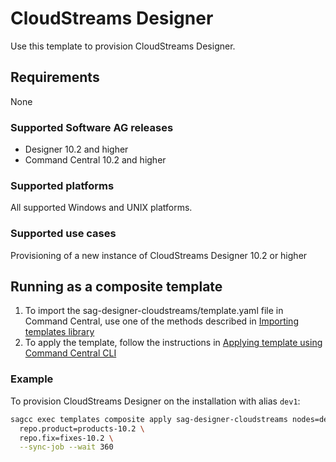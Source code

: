 <!-- Copyright 2013 - 2018 Software AG, Darmstadt, Germany and/or its licensors

   SPDX-License-Identifier: Apache-2.0

    Licensed under the Apache License, Version 2.0 (the "License");
    you may not use this file except in compliance with the License.
    You may obtain a copy of the License at

        http://www.apache.org/licenses/LICENSE-2.0

    Unless required by applicable law or agreed to in writing, software
    distributed under the License is distributed on an "AS IS" BASIS,
     WITHOUT WARRANTIES OR CONDITIONS OF ANY KIND, either express or implied.
     See the License for the specific language governing permissions and

     limitations under the License.                                                  

-->

# CloudStreams Designer

Use this template to provision CloudStreams Designer.

## Requirements
None

### Supported Software AG releases

* Designer 10.2 and higher
* Command Central 10.2 and higher

### Supported platforms

All supported Windows and UNIX platforms.

### Supported use cases

Provisioning of a new instance of CloudStreams Designer 10.2 or higher 

## Running as a composite template

1. To import the sag-designer-cloudstreams/template.yaml file in Command Central, use one of the methods described in [Importing templates library](https://github.com/SoftwareAG/sagdevops-templates/wiki/Importing-templates-library)
2. To apply the template, follow the instructions in [Applying template using Command Central CLI](https://github.com/SoftwareAG/sagdevops-templates/wiki/Using-default-templates#applying-template-using-command-central-cli)

### Example
To provision CloudStreams Designer on the installation with alias `dev1`:

```bash
sagcc exec templates composite apply sag-designer-cloudstreams nodes=dev1 \
  repo.product=products-10.2 \
  repo.fix=fixes-10.2 \
  --sync-job --wait 360
```

